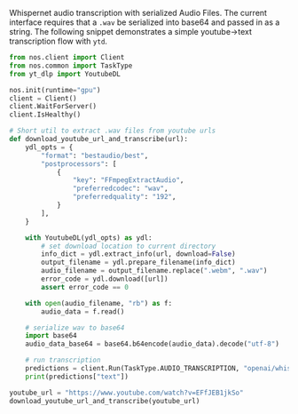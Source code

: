Whispernet audio transcription with serialized Audio Files. The current interface requires that a `.wav` be serialized into base64 and passed in as a string. The following snippet demonstrates a simple youtube->text transcription flow with `ytd`.

```python
from nos.client import Client
from nos.common import TaskType
from yt_dlp import YoutubeDL

nos.init(runtime="gpu")
client = Client()
client.WaitForServer()
client.IsHealthy()

# Short util to extract .wav files from youtube urls
def download_youtube_url_and_transcribe(url):
    ydl_opts = {
        "format": "bestaudio/best",
        "postprocessors": [
            {
                "key": "FFmpegExtractAudio",
                "preferredcodec": "wav",
                "preferredquality": "192",
            }
        ],
    }

    with YoutubeDL(ydl_opts) as ydl:
        # set download location to current directory
        info_dict = ydl.extract_info(url, download=False)
        output_filename = ydl.prepare_filename(info_dict)
        audio_filename = output_filename.replace(".webm", ".wav")
        error_code = ydl.download([url])
        assert error_code == 0

    with open(audio_filename, "rb") as f:
        audio_data = f.read()

    # serialize wav to base64
    import base64
    audio_data_base64 = base64.b64encode(audio_data).decode("utf-8")

    # run transcription
    predictions = client.Run(TaskType.AUDIO_TRANSCRIPTION, "openai/whisper-tiny.en", inputs={"audio" : audio_data_base64})
    print(predictions["text"])

youtube_url = "https://www.youtube.com/watch?v=EFfJEB1jkSo"
download_youtube_url_and_transcribe(youtube_url)
```
